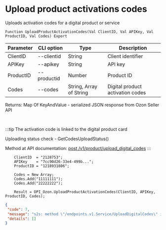 ﻿---
sidebar_position: 15
---

# Upload product activations codes
 Uploads activation codes for a digital product or service



`Function UploadProductActivationCodes(Val ClientID, Val APIKey, Val ProductID, Val Codes) Export`

  | Parameter | CLI option | Type | Description |
  |-|-|-|-|
  | ClientID | --clientid | String | Client identifier |
  | APIKey | --apikey | String | API key |
  | ProductID | --productid | Number | Product ID |
  | Codes | --codes | String, Array of String | Digital product activation codes |

  
  Returns:  Map Of KeyAndValue - serialized JSON response from Ozon Seller API

<br/>

:::tip
The activation code is linked to the digital product card

 Uploading status check - GetCodesUploadStatus()

 Method at API documentation: [post /v1/product/upload_digital_codes](https://docs.ozon.ru/api/seller/#operation/ProductAPI_UploadDigitalCode)
:::
<br/>


```bsl title="Code example"
    ClientID  = "2128753";
    APIKey    = "7cc90d26-33e4-499b...";
    ProductID = "1218931806";

    Codes = New Array;
    Codes.Add("11111111");
    Codes.Add("22222222");

    Result = OPI_Ozon.UploadProductActivationCodes(ClientID, APIKey, ProductID, Codes);
```
 



```json title="Result"
{
 "code": 7,
 "message": "s2s: method \"/endpoints.v1.Service/UploadDigitalCodes\" is not allowed for the provided access tokens: permission denied",
 "details": []
}
```
